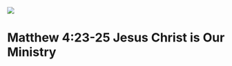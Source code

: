 <img class="intro-right" src="/images/art-matthew.jpg">

# Matthew 4:23-25 Jesus Christ is Our Ministry

